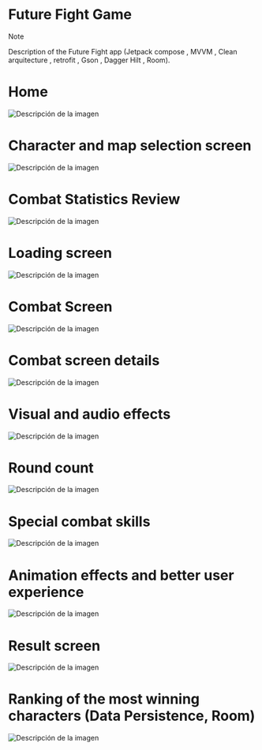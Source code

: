 # Future Fight Game 
> [!NOTE]
> Description of the Future Fight app  (Jetpack compose , MVVM , Clean arquitecture , retrofit , Gson , Dagger Hilt , Room).
# Home
![Descripción de la imagen](https://drive.usercontent.google.com/download?id=1iDIaf1OHCdMwBlr1O1xaNkohk2iEEHPg)
# Character and map selection screen
![Descripción de la imagen](https://drive.usercontent.google.com/download?id=1VCU8ocxhikBylgvBx20TEHaDs0HllozT)
# Combat Statistics Review
![Descripción de la imagen](https://drive.usercontent.google.com/download?id=1MoodlCm7Hyk_wYKdcmlmZSUC-t4cgwz_)
# Loading screen
![Descripción de la imagen](https://drive.usercontent.google.com/download?id=1uhLOy4p12GvQAYGemcsf5iq-a8bFPxNR)
# Combat Screen
![Descripción de la imagen](https://drive.usercontent.google.com/download?id=1XyzDU2CV6P1__YsW3daJ6dCEybcFkn8z)
# Combat screen details
![Descripción de la imagen](https://drive.usercontent.google.com/download?id=1qygjVFuDBPMqAKPK7d7FkFWXub1KvpVS)
# Visual and audio effects
![Descripción de la imagen](https://drive.google.com/uc?id=1iMUBKdUL_WbXAlTj8nGvOJbYxbn-nd3j)
# Round count
![Descripción de la imagen](https://drive.usercontent.google.com/download?id=1onBWcTp8Ah51Qn-GJp_RSubBdtMkTZ16)
# Special combat skills
![Descripción de la imagen](https://drive.usercontent.google.com/download?id=10541HxslcpkuUwfETU7GzZ_cv0gKTW7V)
# Animation effects and better user experience
![Descripción de la imagen](https://drive.usercontent.google.com/download?id=1OEFUQj8uzHIv44i7NFtrOycaRGBWbUFB)
# Result screen 
![Descripción de la imagen](https://drive.usercontent.google.com/download?id=1j7f3g_w6mtf-3ov253CZpKvcUg9-hdKn)
# Ranking of the most winning characters (Data Persistence, Room)
![Descripción de la imagen](https://drive.usercontent.google.com/download?id=1w8fLoASO9JISTT8DlmEcQmMvZsusBwwC)

